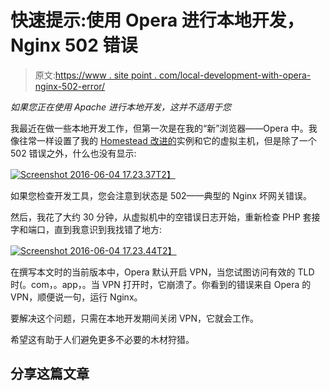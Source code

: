 # 快速提示:使用 Opera 进行本地开发，Nginx 502 错误

> 原文:[https://www . site point . com/local-development-with-opera-nginx-502-error/](https://www.sitepoint.com/local-development-with-opera-nginx-502-error/)

*如果您正在使用 Apache 进行本地开发，这并不适用于您*

我最近在做一些本地开发工作，但第一次是在我的“新”浏览器——Opera 中。我像往常一样设置了我的 [Homestead 改进的](https://www.sitepoint.com/quick-tip-get-homestead-vagrant-vm-running/)实例和它的虚拟主机，但是除了一个 502 错误之外，什么也没有显示:

[![Screenshot 2016-06-04 17.23.37](../Images/68966f82ea448b8b2cff4d5ad1c4e83f.png)T2】](https://www.sitepoint.com/wp-content/uploads/2016/06/1465053845Screenshot-2016-06-04-17.23.37.png)

如果您检查开发工具，您会注意到状态是 502——典型的 Nginx 坏网关错误。

然后，我花了大约 30 分钟，从虚拟机中的空错误日志开始，重新检查 PHP 套接字和端口，直到我意识到我找错了地方:

[![Screenshot 2016-06-04 17.23.44](../Images/cd873e35888149ec46de4221cab8bc2b.png)T2】](https://www.sitepoint.com/wp-content/uploads/2016/06/1465053871Screenshot-2016-06-04-17.23.44.png)

在撰写本文时的当前版本中，Opera 默认开启 VPN，当您试图访问有效的 TLD 时(。com，。app，。当 VPN 打开时，它崩溃了。你看到的错误来自 Opera 的 VPN，顺便说一句，运行 Nginx。

要解决这个问题，只需在本地开发期间关闭 VPN，它就会工作。

希望这有助于人们避免更多不必要的木材狩猎。

## 分享这篇文章